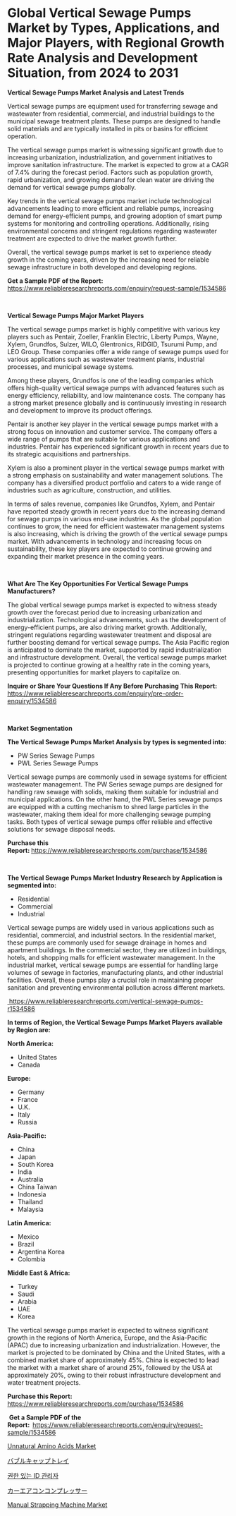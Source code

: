 <p><h1>Global Vertical Sewage Pumps Market by Types, Applications, and Major Players, with Regional Growth Rate Analysis and Development Situation, from 2024 to 2031</h1></p><p><strong>Vertical Sewage Pumps Market Analysis and Latest Trends</strong></p>
<p><p>Vertical sewage pumps are equipment used for transferring sewage and wastewater from residential, commercial, and industrial buildings to the municipal sewage treatment plants. These pumps are designed to handle solid materials and are typically installed in pits or basins for efficient operation.</p><p>The vertical sewage pumps market is witnessing significant growth due to increasing urbanization, industrialization, and government initiatives to improve sanitation infrastructure. The market is expected to grow at a CAGR of 7.4% during the forecast period. Factors such as population growth, rapid urbanization, and growing demand for clean water are driving the demand for vertical sewage pumps globally.</p><p>Key trends in the vertical sewage pumps market include technological advancements leading to more efficient and reliable pumps, increasing demand for energy-efficient pumps, and growing adoption of smart pump systems for monitoring and controlling operations. Additionally, rising environmental concerns and stringent regulations regarding wastewater treatment are expected to drive the market growth further.</p><p>Overall, the vertical sewage pumps market is set to experience steady growth in the coming years, driven by the increasing need for reliable sewage infrastructure in both developed and developing regions.</p></p>
<p><strong>Get a Sample PDF of the Report:&nbsp;</strong> <a href="https://www.reliableresearchreports.com/enquiry/request-sample/1534586">https://www.reliableresearchreports.com/enquiry/request-sample/1534586</a></p>
<p>&nbsp;</p>
<p><strong>Vertical Sewage Pumps Major Market Players</strong></p>
<p><p>The vertical sewage pumps market is highly competitive with various key players such as Pentair, Zoeller, Franklin Electric, Liberty Pumps, Wayne, Xylem, Grundfos, Sulzer, WILO, Glentronics, RIDGID, Tsurumi Pump, and LEO Group. These companies offer a wide range of sewage pumps used for various applications such as wastewater treatment plants, industrial processes, and municipal sewage systems.</p><p>Among these players, Grundfos is one of the leading companies which offers high-quality vertical sewage pumps with advanced features such as energy efficiency, reliability, and low maintenance costs. The company has a strong market presence globally and is continuously investing in research and development to improve its product offerings.</p><p>Pentair is another key player in the vertical sewage pumps market with a strong focus on innovation and customer service. The company offers a wide range of pumps that are suitable for various applications and industries. Pentair has experienced significant growth in recent years due to its strategic acquisitions and partnerships.</p><p>Xylem is also a prominent player in the vertical sewage pumps market with a strong emphasis on sustainability and water management solutions. The company has a diversified product portfolio and caters to a wide range of industries such as agriculture, construction, and utilities.</p><p>In terms of sales revenue, companies like Grundfos, Xylem, and Pentair have reported steady growth in recent years due to the increasing demand for sewage pumps in various end-use industries. As the global population continues to grow, the need for efficient wastewater management systems is also increasing, which is driving the growth of the vertical sewage pumps market. With advancements in technology and increasing focus on sustainability, these key players are expected to continue growing and expanding their market presence in the coming years.</p></p>
<p>&nbsp;</p>
<p><strong>What Are The Key Opportunities For Vertical Sewage Pumps Manufacturers?</strong></p>
<p><p>The global vertical sewage pumps market is expected to witness steady growth over the forecast period due to increasing urbanization and industrialization. Technological advancements, such as the development of energy-efficient pumps, are also driving market growth. Additionally, stringent regulations regarding wastewater treatment and disposal are further boosting demand for vertical sewage pumps. The Asia Pacific region is anticipated to dominate the market, supported by rapid industrialization and infrastructure development. Overall, the vertical sewage pumps market is projected to continue growing at a healthy rate in the coming years, presenting opportunities for market players to capitalize on.</p></p>
<p><strong>Inquire or Share Your Questions If Any Before Purchasing This Report:</strong> <a href="https://www.reliableresearchreports.com/enquiry/pre-order-enquiry/1534586">https://www.reliableresearchreports.com/enquiry/pre-order-enquiry/1534586</a></p>
<p>&nbsp;</p>
<p><strong>Market Segmentation</strong></p>
<p><strong>The Vertical Sewage Pumps Market Analysis by types is segmented into:</strong></p>
<p><ul><li>PW Series Sewage Pumps</li><li>PWL Series Sewage Pumps</li></ul></p>
<p><p>Vertical sewage pumps are commonly used in sewage systems for efficient wastewater management. The PW Series sewage pumps are designed for handling raw sewage with solids, making them suitable for industrial and municipal applications. On the other hand, the PWL Series sewage pumps are equipped with a cutting mechanism to shred large particles in the wastewater, making them ideal for more challenging sewage pumping tasks. Both types of vertical sewage pumps offer reliable and effective solutions for sewage disposal needs.</p></p>
<p><strong>Purchase this Report:&nbsp;</strong><a href="https://www.reliableresearchreports.com/purchase/1534586">https://www.reliableresearchreports.com/purchase/1534586</a></p>
<p>&nbsp;</p>
<p><strong>The Vertical Sewage Pumps Market Industry Research by Application is segmented into:</strong></p>
<p><ul><li>Residential</li><li>Commercial</li><li>Industrial</li></ul></p>
<p><p>Vertical sewage pumps are widely used in various applications such as residential, commercial, and industrial sectors. In the residential market, these pumps are commonly used for sewage drainage in homes and apartment buildings. In the commercial sector, they are utilized in buildings, hotels, and shopping malls for efficient wastewater management. In the industrial market, vertical sewage pumps are essential for handling large volumes of sewage in factories, manufacturing plants, and other industrial facilities. Overall, these pumps play a crucial role in maintaining proper sanitation and preventing environmental pollution across different markets.</p></p>
<p><a href="https://www.reliableresearchreports.com/vertical-sewage-pumps-r1534586">&nbsp;https://www.reliableresearchreports.com/vertical-sewage-pumps-r1534586</a></p>
<p><strong>In terms of Region, the Vertical Sewage Pumps Market Players available by Region are:</strong></p>
<p>
    <p> <strong> North America: </strong>
        <ul>
            <li>United States</li>
            <li>Canada</li>
        </ul>
        </p> 
    <p> <strong> Europe: </strong>
        <ul>
            <li>Germany</li>
            <li>France</li>
            <li>U.K.</li>
            <li>Italy</li>
            <li>Russia</li>
        </ul>
        </p> 
    <p> <strong> Asia-Pacific: </strong>
        <ul>
            <li>China</li>
            <li>Japan</li>
            <li>South Korea</li>
            <li>India</li>
            <li>Australia</li>
            <li>China Taiwan</li>
            <li>Indonesia</li>
            <li>Thailand</li>
            <li>Malaysia</li>
        </ul>
        </p> 
    <p> <strong> Latin America: </strong>
        <ul>
            <li>Mexico</li>
            <li>Brazil</li>
            <li>Argentina Korea</li>
            <li>Colombia</li>
        </ul>
        </p> 
    <p> <strong> Middle East & Africa: </strong>
        <ul>
            <li>Turkey</li>
            <li>Saudi</li>
            <li>Arabia</li>
            <li>UAE</li>
            <li>Korea</li>
        </ul>
    </p>
    </p>
<p><p>The vertical sewage pumps market is expected to witness significant growth in the regions of North America, Europe, and the Asia-Pacific (APAC) due to increasing urbanization and industrialization. However, the market is projected to be dominated by China and the United States, with a combined market share of approximately 45%. China is expected to lead the market with a market share of around 25%, followed by the USA at approximately 20%, owing to their robust infrastructure development and water treatment projects.</p></p>
<p><strong>Purchase this Report: </strong><a href="https://www.reliableresearchreports.com/purchase/1534586">https://www.reliableresearchreports.com/purchase/1534586</a></p>
<p>&nbsp;<strong>Get a Sample PDF of the Report:&nbsp;&nbsp;</strong><a href="https://www.reliableresearchreports.com/enquiry/request-sample/1534586">https://www.reliableresearchreports.com/enquiry/request-sample/1534586</a></p>
<p><strong></strong></p>
<p><p><a href="https://issuu.com/reportprime-2/docs/unnatural-amino-acids-market-size-2030.pptx">Unnatural Amino Acids Market</a></p><p><a href="https://github.com/adcxff01450218/Market-Research-Report-List-1/blob/main/949589328742.md">バブルキャップトレイ</a></p><p><a href="https://github.com/trmesnao7959541/Market-Research-Report-List-1/blob/main/607824926334.md">권한 있는 ID 관리자</a></p><p><a href="https://medium.com/@logaolloway76845/%E6%AC%A1%E3%81%AE%E6%96%87%E7%AB%A0%E3%82%92%E6%97%A5%E6%9C%AC%E8%AA%9E%E3%81%AB%E7%BF%BB%E8%A8%B3%E3%81%97%E3%81%BE%E3%81%99-%E8%87%AA%E5%8B%95%E8%BB%8A%E7%94%A8%E3%82%A8%E3%82%A2%E3%82%B3%E3%83%B3%E3%82%B3%E3%83%B3%E3%83%97%E3%83%AC%E3%83%83%E3%82%B5%E3%83%BC%E3%81%AE%E5%B8%82%E5%A0%B4-%E5%B8%82%E5%A0%B4%E3%82%B7%E3%82%A7%E3%82%A2-%E5%B8%82%E5%A0%B4%E3%83%88%E3%83%AC%E3%83%B3%E3%83%89-%E3%81%9D%E3%81%97%E3%81%A6%E5%B0%86%E6%9D%A5%E3%81%AE%E6%88%90%E9%95%B7%E3%82%92%E6%8E%A2%E3%82%8B-90d2ae764d8c">カーエアコンコンプレッサー</a></p><p><a href="https://github.com/jhcraigie/Market-Research-Report-List-2/blob/main/manual-strapping-machine-market.md">Manual Strapping Machine Market</a></p></p>